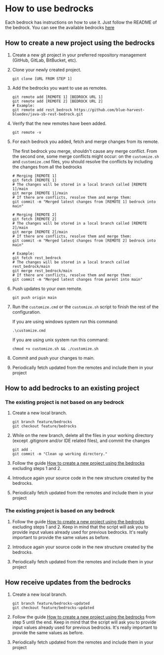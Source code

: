 # How to use bedrocks

Each bedrock has instructions on how to use it. Just follow the README of the bedrock.
You can see the available bedrocks [here](AVAILABLE_BEDROCKS.md)

## How to create a new project using the bedrocks

1. Create a new git project in your preferred repository management (GitHub, GitLab, BitBucket, etc).

2. Clone your newly created project.
    ```shell script
    git clone [URL FROM STEP 1]
    ```

3. Add the bedrocks you want to use as remotes.

    ```shell script
    git remote add [REMOTE 1] [BEDROCK URL 1]
    git remote add [REMOTE 2] [BEDROCK URL 2]
    # Example:
    git remote add rest_bedrock https://github.com/blue-harvest-bluedev/java-sb-rest-bedrock.git
    ```

4. Verify that the new remotes have been added.

    ```shell script
    git remote -v
    ```
   
5. For each bedrock you added, fetch and merge changes from its remote. 

    The first bedrock you merge, shouldn't cause any merge conflict. 
    From the second one, some merge conflicts might occur: on the `customize.sh` and `customize.cmd` files,
    you should resolve the conflicts by including the changes from all the bedrocks

    ```shell script
    # Merging [REMOTE 1]
    git fetch [REMOTE 1]
    # The changes will be stored in a local branch called [REMOTE 1]/main
    git merge [REMOTE 1]/main
    # If there are conflicts, resolve them and merge them:
    git commit -m "Merged latest changes from [REMOTE 1] bedrock into main"
    
    # Merging [REMOTE 2]
    git fetch [REMOTE 2]
    # The changes will be stored in a local branch called [REMOTE 2]/main
    git merge [REMOTE 2]/main
    # If there are conflicts, resolve them and merge them:
    git commit -m "Merged latest changes from [REMOTE 2] bedrock into main"
    
    # Example:
    git fetch rest_bedrock
    # The changes will be stored in a local branch called rest_bedrock/main
    git merge rest_bedrock/main
    # If there are conflicts, resolve them and merge them:
    git commit -m "Merged latest changes from parent into main"
    ```
   
6. Push updates to your own remote.
    ```shell script
    git push origin main
    ```
   
7. Run the `customize.cmd` or the `customize.sh` script to finish the rest of the configuration.

   If you are using windows system run this command:

   ```shell script
   .\customize.cmd
    ```
   If you are using unix system run this command:

   ```shell script
   chmod +x customize.sh && ./customize.sh 
   ```

8. Commit and push your changes to main.

9. Periodically fetch updated from the remotes and include them in your project

## How to add bedrocks to an existing project

### The existing project is not based on any bedrock

1. Create a new local branch.
    ```shell script
    git branch feature/bedrocks
    git checkout feature/bedrocks
    ```

2. While on the new branch, delete all the files in your working directory (except .gitignore and/or IDE related files), and commit the changes
    ```shell script
    git add .
    git commit -m "Clean up working directory."
    ```

3. Follow the guide [How to create a new project using the bedrocks](#how-to-create-a-new-project-using-the-bedrocks) excluding steps 1 and 2.

4. Introduce again your source code in the new structure created by the bedrocks.

5. Periodically fetch updated from the remotes and include them in your project

### The existing project is based on any bedrock

1. Follow the guide [How to create a new project using the bedrocks](#how-to-create-a-new-project-using-the-bedrocks) excluding steps 1 and 2. 
Keep in mind that the script will ask you to provide input values already used for previous bedrocks.
It's really important to provide the same values as before.

2. Introduce again your source code in the new structure created by the bedrocks.

3. Periodically fetch updated from the remotes and include them in your project

## How receive updates from the bedrocks

1. Create a new local branch.
    ```shell script
    git branch feature/bedrocks-updated
    git checkout feature/bedrocks-updated
    ```
   
2. Follow the guide [How to create a new project using the bedrocks](#how-to-create-a-new-project-using-the-bedrocks) from step 5 until the end.
Keep in mind that the script will ask you to provide input values already used for previous bedrocks.
It's really important to provide the same values as before.

3. Periodically fetch updated from the remotes and include them in your project
